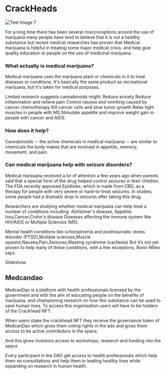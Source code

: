 # CrackHeads

![Test Image 7](https://img.webmd.com/dtmcms/live/webmd/consumer_assets/site_images/article_thumbnails/other/medical_marijuana_other/650x350_medical_marijuana_other.jpg?resize=*:350px&output-quality=75)

For a long time there has been several misconceptions around the use of marijuana many people have tend to believe that it is not a healthy substance but recent medical researches has proven that Medical marijuana is helpful in treating some major medical crisis. and help give quality education  to people on the use of medicinal marijuana.  

### What actually is medical marijuana?
Medical marijuana uses the marijuana plant or chemicals in it to treat diseases or conditions. It's basically the same product as recreational marijuana, but it's taken for medical purposes.

Limited research suggests cannabinoids might:
Reduce anxiety
Reduce inflammation and relieve pain
Control nausea and vomiting caused by cancer chemotherapy
Kill cancer cells and slow tumor growth
Relax tight muscles in people with MS
Stimulate appetite and improve weight gain in people with cancer and AIDS.

### How does it help?
Cannabinoids -- the active chemicals in medical marijuana -- are similar to chemicals the body makes that are involved in appetite, memory, movement, and pain.


### Can medical marijuana help with seizure disorders?
Medical marijuana received a lot of attention a few years ago when parents said that a special form of the drug helped control seizures in their children. The FDA recently approved Epidiolex, which is made from CBD, as a therapy for people with very severe or hard-to-treat seizures. In studies, some people had a dramatic drop in seizures after taking this drug.

Researchers are studying whether medical marijuana can help treat a number of conditions including:
Alzheimer's disease, Appetite loss,Cancer,Crohn's disease
Diseases affecting the immune system like HIV/AIDS or Multiple Sclerosis (MS).

Mental health conditions like schizophrenia and posttraumatic stress disorder (PTSD),Multiple sclerosis,Muscle spasms,Nausea,Pain,Seizures,Wasting syndrome (cachexia)
But it’s not yet proven to help many of these conditions, with a few exceptions, Bonn-Miller says.





Slideshow

## Medcandao 
MedcanDao is a platform with health professionals licensed by the government and  with the aim  of educating people on the benefits of marijuana, and championing research on how this substance can be used to save human lives. To access this organisation users will have to be holders of the Crackhead NFT.

When users stake the crackhead NFT they receive the governance token of MedcanDao which gives them voting rights in the ado and gives them access to be active contributors in the space.

And this gives investors access to workshops, research and funding into the space 

Every participant in the DAO get access to health professionals which help them on consultations and help them in leading healthy lives while expanding on research in human health.

